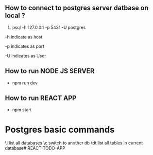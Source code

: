 ## How to connect to postgres server datbase on local ?
1. psql -h 127.0.0.1 -p 5431 -U postgres
   
-h 
    indicate as host
    
-p 
    indicates as port
    
-U 
    indicates as User

## How to run NODE JS SERVER
- npm run dev

## How to run REACT APP
- npm start

# Postgres basic commands
\l 
   list all databases
\c <db>
   switch to another db
\dt
   list all tables in current database# REACT-TODO-APP


